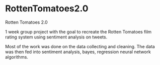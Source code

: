 # RottenTomatoes2.0

Rotten Tomatoes 2.0

1 week group project with the goal to recreate the Rotten Tomatoes film rating system using sentiment analysis on tweets.

Most of the work was done on the data collecting and cleaning. The data was then fed into sentiment analysis, bayes, regression neural network algorithms.
